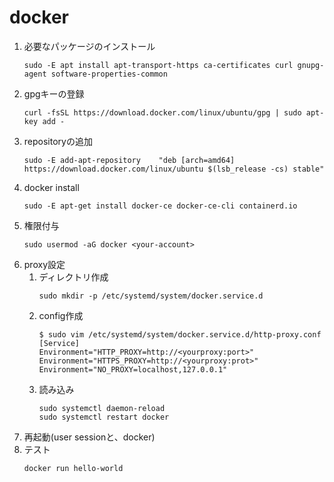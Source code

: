docker
===

1. 必要なパッケージのインストール
	```
	sudo -E apt install apt-transport-https ca-certificates curl gnupg-agent software-properties-common
	```
2. gpgキーの登録
	```
	curl -fsSL https://download.docker.com/linux/ubuntu/gpg | sudo apt-key add -
	```
3. repositoryの追加
	```
	sudo -E add-apt-repository    "deb [arch=amd64] https://download.docker.com/linux/ubuntu $(lsb_release -cs) stable"
	```
4. docker install
	```
	sudo -E apt-get install docker-ce docker-ce-cli containerd.io
	```
5. 権限付与
	```
	sudo usermod -aG docker <your-account>
	```
6. proxy設定
	1. ディレクトリ作成
		```
		sudo mkdir -p /etc/systemd/system/docker.service.d
		```
	2. config作成
		```
		$ sudo vim /etc/systemd/system/docker.service.d/http-proxy.conf
		[Service]
		Environment="HTTP_PROXY=http://<yourproxy:port>"
		Environment="HTTPS_PROXY=http://<yourproxy:prot>"
		Environment="NO_PROXY=localhost,127.0.0.1"
		```
	3. 読み込み
		```
		sudo systemctl daemon-reload
		sudo systemctl restart docker
		```
6. 再起動(user sessionと、docker)
7. テスト
	```
	docker run hello-world
	```
